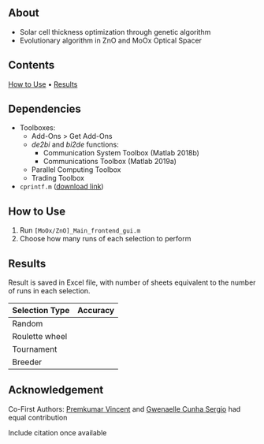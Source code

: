 ## About
* Solar cell thickness optimization through genetic algorithm
* Evolutionary algorithm in ZnO and MoOx Optical Spacer

## Contents
[How to Use](#how-to-use) • [Results](#results)

## Dependencies
* Toolboxes:
    * Add-Ons > Get Add-Ons
    * *de2bi* and *bi2de* functions:
        * Communication System Toolbox (Matlab 2018b)
        * Communications Toolbox (Matlab 2019a)
    * Parallel Computing Toolbox
    * Trading Toolbox
* `cprintf.m` ([download link](https://www.mathworks.com/matlabcentral/fileexchange/24093-cprintf-display-formatted-colored-text-in-the-command-window))

## How to Use
1. Run `[MoOx/ZnO]_Main_frontend_gui.m`
2. Choose how many runs of each selection to perform

## Results
Result is saved in Excel file, with number of sheets equivalent to the number of runs in each selection.

| Selection Type | Accuracy |
| --- | -- |
| Random | |
| Roulette wheel | |
| Tournament | |
| Breeder | |

## Acknowledgement
Co-First Authors: [Premkumar Vincent](https://github.com/vinpremkumar) and [Gwenaelle Cunha Sergio](https://github.com/gcunhase) had equal contribution

Include citation once available
